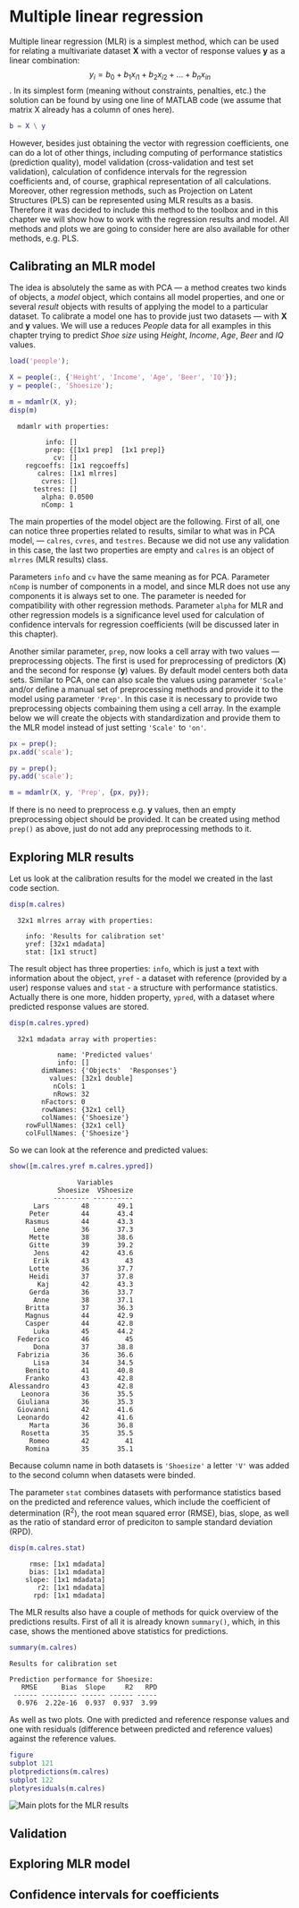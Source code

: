 # Multiple linear regression

Multiple linear regression (MLR) is a simplest method, which can be used for relating a multivariate dataset **X** with a vector of response values **y** as a linear combination: $$y_i = b_0 + b_1x_{i1} + b_2x_{i2} + ... + b_nx_{in}$$. In its simplest form (meaning without constraints, penalties, etc.) the solution can be found by using one line of MATLAB code (we assume that matrix X already has a column of ones here).

```matlab
b = X \ y
```
However, besides just obtaining the vector with regression coefficients, one can do a lot of other things, including computing of performance statistics (prediction quality), model validation (cross-validation and test set validation), calculation of confidence intervals for the regression coefficients and, of course, graphical representation of all calculations. Moreover, other regression methods, such as Projection on Latent Structures (PLS) can be represented using MLR results as a basis. Therefore it was decided to include this method to the toolbox and in this chapter we will show how to work with the regression results and model. All methods and plots we are going to consider here are also available for other methods, e.g. PLS.

## Calibrating an MLR model

The idea is absolutely the same as with PCA — a method creates two kinds of objects, a *model* object, which contains all model properties, and one or several *result* objects with results of applying the model to a particular dataset. To calibrate a model one has to provide just two datasets — with **X** and **y** values. We will use a reduces *People* data for all examples in this chapter trying to predict *Shoe size* using *Height*, *Income*, *Age*, *Beer* and *IQ* values. 


```matlab
load('people');

X = people(:, {'Height', 'Income', 'Age', 'Beer', 'IQ'});
y = people(:, 'Shoesize');

m = mdamlr(X, y);
disp(m)
```
```
  mdamlr with properties:

         info: []
         prep: {[1x1 prep]  [1x1 prep]}
           cv: []
    regcoeffs: [1x1 regcoeffs]
       calres: [1x1 mlrres]
        cvres: []
      testres: []
        alpha: 0.0500
        nComp: 1
```

The main properties of the model object are the following. First of all, one can notice three properties related to results, similar to what was in PCA model, — `calres`, `cvres`, and `testres`. Because we did not use any validation in this case, the last two properties are empty and `calres` is an object of `mlrres` (MLR results) class.

Parameters `info` and `cv` have the same meaning as for PCA. Parameter `nComp` is number of components in a model, and since MLR does not use any components it is always set to one. The parameter is needed for compatibility with other regression methods. Parameter `alpha` for MLR and other regression models is a significance level used for calculation of confidence intervals for regression coefficients (will be discussed later in this chapter).

Another similar parameter, `prep`, now looks a cell array with two values — preprocessing objects. The first is used for preprocessing of predictors (**X**) and the second for response (**y**) values. By default model centers both data sets. Similar to PCA, one can also scale the values using parameter `'Scale'` and/or define a manual set of preprocessing methods and provide it to the model using parameter `'Prep'`. In this case it is necessary to provide two preprocessing objects combaining them using a cell array. In the example below we will create the objects with standardization and provide them to the MLR model instead of just setting `'Scale'` to `'on'`. 

```matlab
px = prep();
px.add('scale');

py = prep();
py.add('scale');

m = mdamlr(X, y, 'Prep', {px, py});
```

If there is no need to preprocess e.g. **y** values, then an empty preprocessing object should be provided. It can be created using method `prep()` as above, just do not add any preprocessing methods to it.

## Exploring MLR results

Let us look at the calibration results for the model we created in the last code section.

```matlab
disp(m.calres)
```
```
  32x1 mlrres array with properties:

    info: 'Results for calibration set'
    yref: [32x1 mdadata]
    stat: [1x1 struct]
```

The result object has three properties: `info`, which is just a text with information about the object, `yref` - a dataset with reference (provided by a user) response values and `stat` - a structure with performance statistics. Actually there is one more, hidden property, `ypred`, with a dataset where predicted response values are stored.

```matlab
disp(m.calres.ypred)
```
```
  32x1 mdadata array with properties:

            name: 'Predicted values'
            info: []
        dimNames: {'Objects'  'Responses'}
          values: [32x1 double]
           nCols: 1
           nRows: 32
        nFactors: 0
        rowNames: {32x1 cell}
        colNames: {'Shoesize'}
    rowFullNames: {32x1 cell}
    colFullNames: {'Shoesize'}
```

So we can look at the reference and predicted values:

```matlab
show([m.calres.yref m.calres.ypred])
```
```
                 Variables
            Shoesize  VShoesize
           --------- ----------
      Lars        48       49.1
     Peter        44       43.4
    Rasmus        44       43.3
      Lene        36       37.3
     Mette        38       38.6
     Gitte        39       39.2
      Jens        42       43.6
      Erik        43         43
     Lotte        36       37.7
     Heidi        37       37.8
       Kaj        42       43.3
     Gerda        36       33.7
      Anne        38       37.1
    Britta        37       36.3
    Magnus        44       42.9
    Casper        44       42.8
      Luka        45       44.2
  Federico        46         45
      Dona        37       38.8
  Fabrizia        36       36.6
      Lisa        34       34.5
    Benito        41       40.8
    Franko        43       42.8
Alessandro        43       42.8
   Leonora        36       35.5
  Giuliana        36       35.3
  Giovanni        42       41.6
  Leonardo        42       41.6
     Marta        36       36.8
   Rosetta        35       35.5
     Romeo        42         41
    Romina        35       35.1
```

Because column name in both datasets is `'Shoesize'` a letter `'V'` was added to the second column when datasets were binded.

The parameter `stat` combines datasets with performance statistics based on the predicted and reference values, which include the coefficient of determination (R<sup>2</sup>), the root mean squared error (RMSE), bias, slope, as well as the ratio of standard error of prediciton to sample standard deviation (RPD).

```matlab
disp(m.calres.stat)
```
```
     rmse: [1x1 mdadata]
     bias: [1x1 mdadata]
    slope: [1x1 mdadata]
       r2: [1x1 mdadata]
      rpd: [1x1 mdadata]
```

The MLR results also have a couple of methods for quick overview of the predictions results. First of all it is already known `summary()`, which, in this case, shows the mentioned above statistics for predictions.

```matlab
summary(m.calres)
```
```
Results for calibration set

Prediction performance for Shoesize:
   RMSE      Bias  Slope     R2   RPD
 ------ --------- ------ ------ -----
  0.976  2.22e-16  0.937  0.937  3.99
```

As well as two plots. One with predicted and reference response values and one with residuals (difference between predicted and reference values) against the reference values.

```matlab
figure
subplot 121
plotpredictions(m.calres)
subplot 122
plotyresiduals(m.calres)
```

![Main plots for the MLR results]("chapter5/fig1.png")





## Validation



## Exploring MLR model


## Confidence intervals for coefficients



